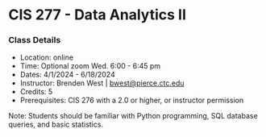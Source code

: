 # CIS 277 - Data Analytics II

### Class Details
- Location: online
- Time: Optional zoom Wed. 6:00 - 6:45 pm
- Dates: 4/1/2024 - 6/18/2024
- Instructor: Brenden West | bwest@pierce.ctc.edu
- Credits: 5
- Prerequisites: CIS 276 with a 2.0 or higher, or instructor permission

Note: Students should be familiar with Python programming, SQL database queries, and basic statistics.


